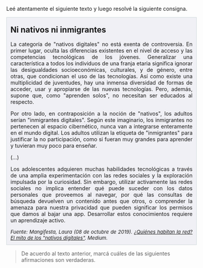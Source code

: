 Leé atentamente el siguiente texto y luego resolvé la siguiente consigna.

<div style="text-align: justify;padding:10px;background-color: #f0f0f5;border: 2px solid #cfd9db;border-width: 1px;">
<h2 style="margin-top: 10px;">
Ni nativos ni inmigrantes
</h2>
<p>
La categoría de "nativos digitales" no está exenta de controversia. En primer lugar, oculta las diferencias existentes en el nivel de acceso y las competencias tecnológicas de los jóvenes. Generalizar una característica a todos los individuos de una franja etaria significa ignorar las desigualdades socioeconómicas, culturales, y de género, entre otras, que condicionan el uso de las tecnologías. Así como existe una multiplicidad de juventudes, hay una inmensa diversidad de formas de acceder, usar y apropiarse de las nuevas tecnologías. Pero, además, supone que, como "aprenden solos", no necesitan ser educados al respecto.
</p>
<p>
Por otro lado, en contraposición a la noción de "nativos", los adultos serían "inmigrantes digitales". Según este imaginario, los inmigrantes no pertenecen al espacio cibernético, nunca van a integrarse enteramente en el mundo digital. Los adultos utilizan la etiqueta de "inmigrantes" para justificar la no participación, como si fueran muy grandes para aprender y tuvieran muy poco para enseñar.
</p>
<p>
(...)
</p>
<p>
Los adolescentes adquieren muchas habilidades tecnológicas a través de una amplia experimentación con las redes sociales y la exploración impulsada por la curiosidad. Sin embargo, utilizar activamente las redes sociales no implica entender qué puede suceder con los datos personales que proveemos al navegar, por qué las consultas de búsqueda devuelven un contenido antes que otros, o comprender la amenaza para nuestra privacidad que pueden significar los permisos que damos al bajar una app. Desarrollar estos conocimientos requiere un aprendizaje activo. 
</p>
<cite style= "font-size: 13px;">Fuente: Mangifesta, Laura (08 de octubre de 2019). <a href="https://medium.com/proyecto-mumuki/qui%C3%A9nes-habitan-la-red-el-mito-de-los-nativos-digitales-11b5d5b109e7">¿Quiénes habitan la red? El mito de los "nativos digitales"</a>. Medium.</cite>
</div>


> De acuerdo al texto anterior, marcá cuáles de las siguientes afirmaciones son verdaderas.